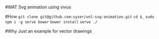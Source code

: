 #WAT
Svg animation using vivus

#How
`git clone git@github.com:syzer/unl-svg-animation.git`
`cd $_`
`sudo npm i -g serve bower`
`bower install`
`serve ./`

#Why
Just an example for vector drawings
